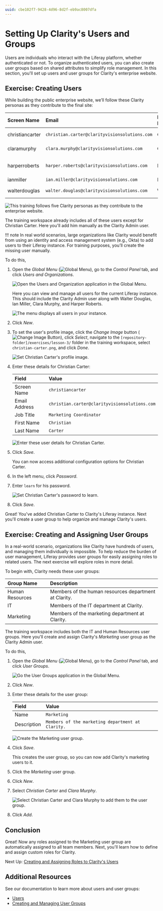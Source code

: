 ```yaml
---
uuid: cbe102f7-9428-4d96-8d2f-eb9ac8007dfa
---
```

# Setting Up Clarity's Users and Groups

Users are individuals who interact with the Liferay platform, whether authenticated or not. To organize authenticated users, you can also create user groups based on shared attributes to simplify role management. In this section, you'll set up users and user groups for Clarity's enterprise website.

## Exercise: Creating Users

<!-- Exercise 3a -->

While building the public enterprise website, we’ll follow these Clarity personas as they contribute to the final site:

| Screen Name     | Email                                         | First Name | Last Name | Job Title                  |
|:----------------|:----------------------------------------------|:-----------|:----------|:---------------------------|
| christiancarter | `christian.carter@clarityvisionsolutions.com` | Christian  | Carter    | Marketing Coordinator      |
| claramurphy     | `clara.murphy@clarityvisionsolutions.com`     | Clara      | Murphy    | Marketing Manager          |
| harperroberts   | `harper.roberts@clarityvisionsolutions.com`   | Harper     | Roberts   | Human Resources Specialist |
| ianmiller       | `ian.miller@clarityvisionsolutions.com`       | Ian        | Miller    | IT Manager                 |
| walterdouglas   | `walter.douglas@clarityvisionsolutions.com`   | Walter     | Douglas   | Web Developer              |

![This training follows five Clarity personas as they contribute to the enterprise website.](./setting-up-claritys-users-and-groups/images/01.png)

The training workspace already includes all of these users except for Christian Carter. Here you'll add him manually as the Clarity Admin user.

!!! note
    In real world scenarios, large organizations like Clarity would benefit from using an identity and access management system (e.g., Okta) to add users to their Liferay instance. For training purposes, you’ll create the missing user manually.

To do this,

1. Open the *Global Menu* (![Global Menu](../../images/icon-applications-menu.png)), go to the *Control Panel* tab, and click *Users and Organizations*.

   ![Open the Users and Organization application in the Global Menu.](./setting-up-claritys-users-and-groups/images/02.png)

   Here you can view and manage all users for the current Liferay instance. This should include the Clarity Admin user along with Walter Douglas, Ian Miller, Clara Murphy, and Harper Roberts.

   ![The menu displays all users in your instance.](./setting-up-claritys-users-and-groups/images/03.png)

1. Click *New*.

1. To set the user's profile image, click the *Change Image* button (![Change Image Button](../../images/icon-change.png)), click *Select*, navigate to the `[repository-folder]/exercises/lesson-3/` folder in the training workspace, select `christian-carter.png`, and click *Done*.

   ![Set Christian Carter's profile image.](./setting-up-claritys-users-and-groups/images/04.png)

1. Enter these details for Christian Carter:

   | Field         | Value                                         |
   |:--------------|:----------------------------------------------|
   | Screen Name   | `christiancarter`                             |
   | Email Address | `christian.carter@clarityvisionsolutions.com` |
   | Job Title     | `Marketing Coordinator`                       |
   | First Name    | `Christian`                                   |
   | Last Name     | `Carter`                                      |

   ![Enter these user details for Christian Carter.](./setting-up-claritys-users-and-groups/images/05.png)

1. Click *Save*.

   You can now access additional configuration options for Christian Carter.

1. In the left menu, click *Password*.

1. Enter `learn` for his password.

   ![Set Christian Carter's password to learn.](./setting-up-claritys-users-and-groups/images/06.png)

1. Click *Save*.

Great! You've added Christian Carter to Clarity's Liferay instance. Next you'll create a user group to help organize and manage Clarity's users.

## Exercise: Creating and Assigning User Groups

<!-- Exercise 3b -->

In a real-world scenario, organizations like Clarity have hundreds of users, and managing them individually is impossible. To help reduce the burden of user management, Liferay provides user groups for easily assigning roles to related users. The next exercise will explore roles in more detail.

To begin with, Clarity needs these user groups:

| Group Name      | Description                                           |
|:----------------|:------------------------------------------------------|
| Human Resources | Members of the human resources department at Clarity. |
| IT              | Members of the IT department at Clarity.              |
| Marketing       | Members of the marketing department at Clarity.       |

The training workspace includes both the IT and Human Resources user groups. Here you'll create and assign Clarity's *Marketing* user group as the Clarity Admin user.

To do this,

1. Open the *Global Menu* (![Global Menu](../../images/icon-applications-menu.png)), go to the *Control Panel* tab, and click *User Groups*.

   ![Go the User Groups application in the Global Menu.](./setting-up-claritys-users-and-groups/images/07.png)

1. Click *New*.

1. Enter these details for the user group:

   | Field       | Value                                             |
   |:------------|:--------------------------------------------------|
   | Name        | `Marketing`                                       |
   | Description | `Members of the marketing department at Clarity.` |

   ![Create the Marketing user group.](./setting-up-claritys-users-and-groups/images/08.png)

1. Click *Save*.

   This creates the user group, so you can now add Clarity's marketing users to it.

1. Click the *Marketing* user group.

1. Click *New*.

1. Select *Christian Carter* and *Clara Murphy*.

   ![Select Christian Carter and Clara Murphy to add them to the user group.](./setting-up-claritys-users-and-groups/images/09.png)

1. Click *Add*.

<!-- Great! Now any roles assigned to the Marketing user group are automatically assigned to all team members. Next, you'll learn how to define and assign custom roles for Clarity. -->

## Conclusion

Great! Now any roles assigned to the Marketing user group are automatically assigned to all team members. Next, you'll learn how to define and assign custom roles for Clarity.

Next Up: [Creating and Assigning Roles to Clarity's Users](./creating-and-assigning-roles-to-claritys-users.md)

## Additional Resources

See our documentation to learn more about users and user groups:

* [Users](https://learn.liferay.com/w/dxp/users-and-permissions/users)
* [Creating and Managing User Groups](https://learn.liferay.com/w/dxp/users-and-permissions/user-groups/creating-and-managing-user-groups#creating-and-managing-user-groups)
